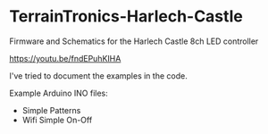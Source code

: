 # TerrainTronics-Harlech-Castle
Firmware and Schematics for the Harlech Castle 8ch LED controller

https://youtu.be/fndEPuhKIHA


I've tried to document the examples in the code.

Example Arduino INO files:

- Simple Patterns
- Wifi Simple On-Off
